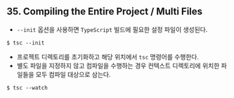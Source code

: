 
## 35. Compiling the Entire Project / Multi Files

* `--init` 옵션을 사용하면 `TypeScript` 빌드에 필요한 설정 파일이 생성된다.

```
$ tsc --init
```

* 프로젝트 디렉토리를 초기화하고 해당 위치에서 `tsc` 명령어를 수행한다.
* 별도 파일을 지정하지 않고 컴파일을 수행하는 경우 컨텍스트 디렉토리에 위치한 파일들을 모두 컴파일 대상으로 삼는다.

```
$ tsc --watch
```